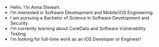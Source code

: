 - Hello, I’m Anna Stewart.
- I’m interested in Software Development and Mobile/iOS Engineering.
- I am pursuing a Bachelor of Science in Software Development and Security.
- I’m currently learning about CoreData and Software Vulnerability Testing.
- I’m looking for full-time work as an iOS Developer or Engineer!

